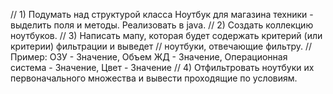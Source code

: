 // 1) Подумать над структурой класса Ноутбук для магазина техники - выделить поля и методы. Реализовать в java.
// 2) Создать коллекцию ноутбуков.
// 3) Написать мапу, которая будет содержать критерий (или критерии) фильтрации и выведет
//      ноутбуки, отвечающие фильтру.
//      Пример: ОЗУ - Значение, Объем ЖД - Значение, Операционная система - Значение, Цвет - Значение
// 4) Отфильтровать ноутбуки их первоначального множества и вывести проходящие по условиям.
